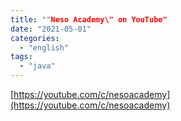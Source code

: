 ```yaml
---
title: ""Neso Academy\" on YouTube"
date: "2021-05-01"
categories: 
  - "english"
tags: 
  - "java"
---
```


[https://youtube.com/c/nesoacademy](https://youtube.com/c/nesoacademy)
